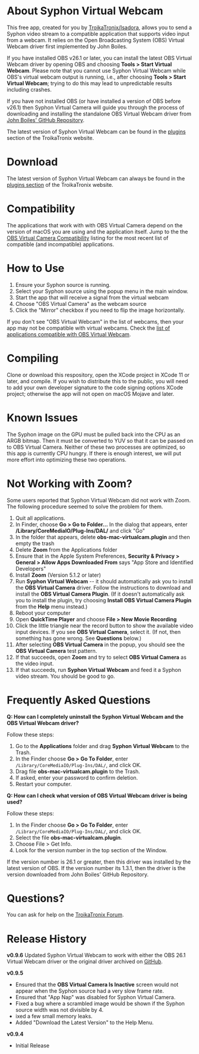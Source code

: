 # About Syphon Virtual Webcam

This free app, created for you by [TroikaTronix/Isadora](https://troikatronix.com), allows you to send a Syphon video stream to a compatible application that supports video input from a webcam.  It relies on the Open Broadcasting System (OBS) Virtual Webcam driver first implemented by John Boiles.

If you have installed OBS v26.1 or later, you can install the latest OBS Virtual Webcam driver by opening OBS and choosing **Tools > Start Virtual Webcam**. Please note that you cannot use Syphon Virtual Webcam while OBS's virtual webcam output is running, i.e., after choosing **Tools > Start Virtual Webcam**; trying to do this may lead to unpredictable results including crashes.

If you have not installed OBS (or have installed a version of OBS before v26.1) then Syphon Virtual Camera will guide you through the process of downloading and installing the standalone OBS Virtual Webcam driver from [John Boiles' GitHub Repository](https://github.com/johnboiles/obs-mac-virtualcam).

The latest version of Syphon Virtual Webcam can be found in the [plugins](https://troikatronix.com/plugin/syphon-virtual-webcam/) section of the TroikaTronix website.

# Download

The latest version of Syphon Virtual Webcam can always be found in the [plugins section](https://troikatronix.com/plugin/syphon-virtual-webcam/) of the TroikaTronix website.

# Compatibility

The applications that work with with OBS Virtual Camera depend on the version of macOS you are using and the application itself. Jump to the the [OBS Virtual Camera Compatibility](https://github.com/johnboiles/obs-mac-virtualcam/wiki/Compatibility) listing for the most recent list of compatible (and incompatible) applications.

# How to Use

1. Ensure your Syphon source is running.
1. Select your Syphon source using the popup menu in the main window.
1. Start the app that will receive a signal from the virtual webcam
1. Choose "OBS Virtual Camera" as the webcam source
1. Click the "Mirror" checkbox if you need to flip the image horizontally.

If you don't see "OBS Virtual Webcam" in the list of webcams, then your app may not be compatible with virtual webcams. Check the [list of applications compatible with OBS Virtual Webcam](https://github.com/johnboiles/obs-mac-virtualcam/wiki/Compatibility).

# Compiling

Clone or download this respository, open the XCode project in XCode 11 or later, and compile. If you wish to distribute this to the public, you will need to add your own developer signature to the code signing options XCode project; otherwise the app will not open on macOS Mojave and later.

# Known Issues

The Syphon image on the GPU must be pulled back into the CPU as an ARGB bitmap. Then it must be converted to YUV so that it can be passed on to OBS Virtual Camera. Neither of these two processes are optimized, so this app is currently CPU hungry. If there is enough interest, we will put more effort into optimizing these two operations.

# Not Working with Zoom?

Some users reported that Syphon Virtual Webcam did not work with Zoom. The following procedure seemed to solve the problem for them.

1.	Quit all applications.
2.	In Finder, choose **Go > Go to Folder...** In the dialog that appears, enter **/Library/CoreMediaIO/Plug-Ins/DAL/** and click "Go"
3.	In the folder that appears, delete **obs-mac-virtualcam.plugin** and then empty the trash
4.	Delete **Zoom** from the Applications folder
5.	Ensure that in the Apple System Preferences, **Security & Privacy > General > Allow Apps Downloaded From** says "App Store and Identified Developers"
6.	Install **Zoom** (Version 5.1.2 or later)
7.	Run **Syphon Virtual Webcam** -- it should automatically ask you to install the **OBS Virtual Camera** driver. Follow the instructions to download and install the **OBS Virtual Camera Plugin**.  (If it doesn't automatically ask you to install the plugin, try choosing **Install OBS Virtual Camera Plugin** from the **Help** menu instead.) 
8.	Reboot your computer
9.	Open **QuickTime Player** and choose **File > New Movie Recording**
10.	Click the little triangle near the record button to show the available video input devices. If you see **OBS Virtual Camera**, select it. (If not, then something has gone wrong. See **Questions** below.)
11.	After selecting **OBS Virtual Camera** in the popup, you should see the **OBS Virtual Camera** test pattern.
12.	If that succeeds, open **Zoom** and try to select **OBS Virtual Camera** as the video input.
13.	If that succeeds, run **Syphon Virtual Webcam** and feed it a Syphon video stream. You should be good to go.

# Frequently Asked Questions

**Q: How can I completely uninstall the Syphon Virtual Webcam and the OBS Virtual Webcam driver?**

Follow these steps:

1. Go to the **Applications** folder and drag **Syphon Virtual Webcam** to the Trash.
1. In the Finder choose **Go > Go To Folder**, enter `/Library/CoreMediaIO/Plug-Ins/DAL/`, and click OK.
1. Drag file **obs-mac-virtualcam.plugin** to the Trash.
1. If asked, enter your password to confirm deletion.
1. Restart your computer.

**Q: How can I check what version of OBS Virtual Webcam driver is being used?**

Follow these steps:

1. In the Finder choose **Go > Go To Folder**, enter `/Library/CoreMediaIO/Plug-Ins/DAL/`, and click OK.
1. Select the file **obs-mac-virtualcam.plugin**.
1. Choose File > Get Info.
1. Look for the version number in the top section of the Window.

If the version number is 26.1 or greater, then this driver was installed by the latest version of OBS. If the version number its 1.3.1, then the driver is the version downloaded from John Boiles' GitHub Repository.

# Questions?

You can ask for help on the [TroikaTronix Forum](https://community.troikatronix.com/topic/6742).

# Release History

**v0.9.6**
Updated Syphon Virtual Webcam to work with either the OBS 26.1 Virtual Webcam driver or the original driver archived on [GitHub](https://github.com/johnboiles/obs-mac-virtualcam).

**v0.9.5**
* Ensured that the **OBS Virtual Camera Is Inactive** screen would not appear when the Syphon source had a very slow frame rate.
* Ensured that "App Nap" was disabled for Syphon Virtual Camera.
* Fixed a bug where a scrambled image would be shown if  the Syphon source width was not divisible by 4.
* ixed a few small memory leaks.
* Added "Download the Latest Version" to the Help Menu.

**v0.9.4**
* Initial Release

